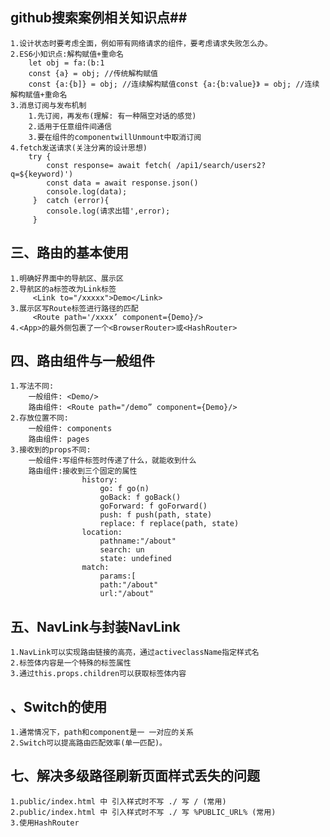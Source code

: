 ## github搜索案例相关知识点##
    1.设计状态时要考虑全面，例如带有网络请求的组件，要考虑请求失败怎么办。
    2.ES6小知识点:解构赋值+重命名
        let obj = fa:(b:1
        const {a} = obj; //传统解构赋值
        const {a:{b]} = obj; //连续解构赋值const {a:{b:value}》 = obj; //连续解构赋值+重命名
    3.消息订阅与发布机制
        1.先订阅，再发布(理解: 有一种隔空对话的感觉)
        2.适用于任意组件间通信
        3.要在组件的componentwillUnmount中取消订阅
    4.fetch发送请求(关注分离的设计思想)
        try {
            const response= await fetch( /api1/search/users2?q=${keyword)')
            const data = await response.json()
            console.log(data);
         }  catch (error){
            console.log(请求出错',error);
         }

## 三、路由的基本使用
    1.明确好界面中的导航区、展示区
    2.导航区的a标签改为Link标签
         <Link to="/xxxxx">Demo</Link>
    3.展示区写Route标签进行路径的匹配
         <Route path='/xxxx’ component={Demo}/>
    4.<App>的最外侧包裹了一个<BrowserRouter>或<HashRouter>

## 四、路由组件与一般组件
    1.写法不同:
        一般组件: <Demo/>
        路由组件: <Route path="/demo” component={Demo}/>
    2.存放位置不同:
        一般组件: components
        路由组件: pages
    3.接收到的props不同:
        一般组件:写组件标签时传递了什么，就能收到什么
        路由组件:接收到三个固定的属性
                    history:
                        go: f go(n)
                        goBack: f goBack()
                        goForward: f goForward()
                        push: f push(path, state)
                        replace: f replace(path, state) 
                    location:
                        pathname:"/about"
                        search: un
                        state: undefined
                    match:
                        params:[
                        path:"/about"
                        url:"/about"

## 五、NavLink与封装NavLink
    1.NavLink可以实现路由链接的高亮，通过activeclassName指定样式名
    2.标签体内容是一个特殊的标签属性
    3.通过this.props.children可以获取标签体内容

## 、Switch的使用
    1.通常情况下，path和component是一 一对应的关系
    2.Switch可以提高路由匹配效率(单一匹配)。


## 七、解决多级路径刷新页面样式丢失的问题
    1.public/index.html 中 引入样式时不写 ./ 写 / (常用)
    2.public/index.html 中 引入样式时不写 ./ 写 %PUBLIC_URL% (常用)
    3.使用HashRouter
